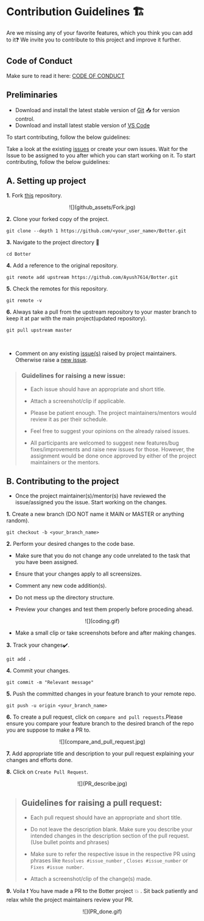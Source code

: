 # Contribution Guidelines 🏗
Are we missing any of your favorite features, which you think you can add to it❓ We invite you to contribute to this project and improve it further.

## Code of Conduct
Make sure to read it here: [CODE OF CONDUCT](CODE_OF_CONDUCT.md)

## Preliminaries
- Download and install the latest stable version of  [Git](https://git-scm.com/downloads)  📥  for version control.
- Download and install latest stable version of  [VS Code](https://code.visualstudio.com/download)


To start contributing, follow the below guidelines:

Take a look at the existing [issues](https://github.com/Ayush7614/Botter/issues) or create your own issues. Wait for the Issue to be assigned to you after which you can start working on it.
To start contributing, follow the below guidelines:

## A. Setting up project

**1.** Fork [this](https://github.com/Ayush7614/Botter) repository.

<div align="center">![](github_assets/Fork.jpg)</div>

**2.** Clone your forked copy of the project.
```
git clone --depth 1 https://github.com/<your_user_name>/Botter.git
```
**3.** Navigate to the project directory 📁 
```
cd Botter
```
**4.** Add a reference to the original repository.
```
git remote add upstream https://github.com/Ayush7614/Botter.git
```
**5.** Check the remotes for this repository.
```
git remote -v
```
**6.** Always take a pull from the upstream repository to your master branch to keep it at par with the main project(updated repository).
```
git pull upstream master
```
<br>

- Comment on any existing [issue(s)](https://github.com/Ayush7614/Botter/issues) raised by project maintainers. Otherwise raise a [new issue](https://github.com/Ayush7614/Botter/issues/new/choose).

>### Guidelines for raising a new issue:
>-   Each issue should have an appropriate and short title.
>
>-   Attach a screenshot/clip if applicable.
>  
>-   Please be patient enough. The project maintainers/mentors would review it as per their schedule.
>
>-   Feel free to suggest your opinions on the already raised issues.
>  
>-   All participants are welcomed to suggest new features/bug fixes/improvements and raise new issues for those. However, the assignment would be done once approved by either of the project maintainers or the mentors.

## B. Contributing to the project
-   Once the project maintainer(s)/mentor(s) have reviewed the issue/assigned you the issue. Start working on the changes.

**1.** Create a new branch (DO NOT name it MAIN or MASTER or anything random).
```
git checkout -b <your_branch_name>
```
**2.** Perform your desired changes to the code base.
- Make sure that you do not change any code unrelated to the task that you have been assigned.

- Ensure that your changes apply to all screensizes.

- Comment any new code addition(s).

- Do not mess up the directory structure.

- Preview your changes and test them properly before proceding ahead.

<div align ="center">![](coding.gif)</div>

- Make a small clip or take screenshots before and after making changes.

**3.** Track your changes✔️.
```
git add .
```
**4.** Commit your changes.
```
git commit -m "Relevant message"
```
**5.** Push the committed changes in your feature branch to your remote repo.
```
git push -u origin <your_branch_name>
```
**6.** To create a pull request, click on `compare and pull requests`.Please ensure you compare your feature branch to the desired branch of the repo you are suppose to make a PR to.

<div align="center">![](compare_and_pull_request.jpg)</div>

**7.** Add appropriate title and description to your pull request explaining your changes and efforts done.

**8.** Click on `Create Pull Request`.

<div align="center">![](PR_describe.jpg)</div>

>## Guidelines for raising a pull request:
>-   Each pull request should have an appropriate and short title.
>  
>-   Do not leave the description blank. Make sure you describe your intended changes in the description section of the pull request. (Use bullet points and phrases)
>    
>-   Make sure to refer the respective issue in the respective PR using phrases like  `Resolves #issue_number` ,  `Closes #issue_number` or `Fixes #issue number`. 
>-   Attach a screenshot/clip of the change(s) made.


**9.**  Voila ❗ You have made a PR to the Botter project 💥 . Sit back patiently and relax while the project maintainers review your PR.

<div align ="center">![](PR_done.gif)</div>